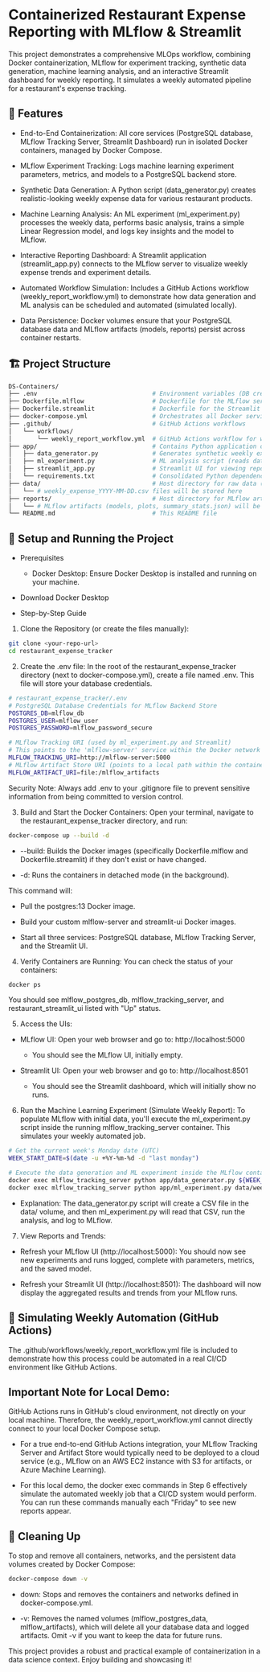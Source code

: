 # Containerized Restaurant Expense Reporting with MLflow & Streamlit

This project demonstrates a comprehensive MLOps workflow, combining Docker containerization, MLflow for experiment tracking, synthetic data generation, machine learning analysis, and an interactive Streamlit dashboard for weekly reporting. It simulates a weekly automated pipeline for a restaurant's expense tracking.

## 🌟 Features

- End-to-End Containerization: All core services (PostgreSQL database, MLflow Tracking Server, Streamlit Dashboard) run in isolated Docker containers, managed by Docker Compose.

- MLflow Experiment Tracking: Logs machine learning experiment parameters, metrics, and models to a PostgreSQL backend store.

- Synthetic Data Generation: A Python script (data_generator.py) creates realistic-looking weekly expense data for various restaurant products.

- Machine Learning Analysis: An ML experiment (ml_experiment.py) processes the weekly data, performs basic analysis, trains a simple Linear Regression model, and logs key insights and the model to MLflow.

- Interactive Reporting Dashboard: A Streamlit application (streamlit_app.py) connects to the MLflow server to visualize weekly expense trends and experiment details.

- Automated Workflow Simulation: Includes a GitHub Actions workflow (weekly_report_workflow.yml) to demonstrate how data generation and ML analysis can be scheduled and automated (simulated locally).

- Data Persistence: Docker volumes ensure that your PostgreSQL database data and MLflow artifacts (models, reports) persist across container restarts.

## 🏗️ Project Structure

```Bash
DS-Containers/
├── .env                                # Environment variables (DB credentials, MLflow URI)
├── Dockerfile.mlflow                   # Dockerfile for the MLflow server container
├── Dockerfile.streamlit                # Dockerfile for the Streamlit UI container
├── docker-compose.yml                  # Orchestrates all Docker services
├── .github/                            # GitHub Actions workflows
│   └── workflows/
│       └── weekly_report_workflow.yml  # GitHub Actions workflow for weekly job
├── app/                                # Contains Python application code
│   ├── data_generator.py               # Generates synthetic weekly expense data
│   ├── ml_experiment.py                # ML analysis script (reads data, logs to MLflow)
│   ├── streamlit_app.py                # Streamlit UI for viewing reports
│   └── requirements.txt                # Consolidated Python dependencies for all app components
├── data/                               # Host directory for raw data (mounted as volume)
│   └── # weekly_expense_YYYY-MM-DD.csv files will be stored here
├── reports/                            # Host directory for MLflow artifacts (mounted as volume)
│   └── # MLflow artifacts (models, plots, summary_stats.json) will be stored here
└── README.md                           # This README file                       # This README file
```

## 🚀 Setup and Running the Project

- Prerequisites

  - Docker Desktop: Ensure Docker Desktop is installed and running on your machine.

- Download Docker Desktop

- Step-by-Step Guide

1. Clone the Repository (or create the files manually):

```bash
git clone <your-repo-url>
cd restaurant_expense_tracker
```

2. Create the .env file:
   In the root of the restaurant_expense_tracker directory (next to docker-compose.yml), create a file named .env. This file will store your database credentials.

```bash
# restaurant_expense_tracker/.env
# PostgreSQL Database Credentials for MLflow Backend Store
POSTGRES_DB=mlflow_db
POSTGRES_USER=mlflow_user
POSTGRES_PASSWORD=mlflow_password_secure

# MLflow Tracking URI (used by ml_experiment.py and Streamlit)
# This points to the 'mlflow-server' service within the Docker network
MLFLOW_TRACKING_URI=http://mlflow-server:5000
# MLflow Artifact Store URI (points to a local path within the container, mapped to a host volume)
MLFLOW_ARTIFACT_URI=file:/mlflow_artifacts
```

Security Note: Always add .env to your .gitignore file to prevent sensitive information from being committed to version control.

3. Build and Start the Docker Containers:
   Open your terminal, navigate to the restaurant_expense_tracker directory, and run:

```bash
docker-compose up --build -d
```

- --build: Builds the Docker images (specifically Dockerfile.mlflow and Dockerfile.streamlit) if they don't exist or have changed.

- -d: Runs the containers in detached mode (in the background).

This command will:

- Pull the postgres:13 Docker image.

- Build your custom mlflow-server and streamlit-ui Docker images.

- Start all three services: PostgreSQL database, MLflow Tracking Server, and the Streamlit UI.

4. Verify Containers are Running:
   You can check the status of your containers:

```bash
docker ps
```

You should see mlflow_postgres_db, mlflow_tracking_server, and restaurant_streamlit_ui listed with "Up" status.

5. Access the UIs:

- MLflow UI: Open your web browser and go to: http://localhost:5000

  - You should see the MLflow UI, initially empty.

- Streamlit UI: Open your web browser and go to: http://localhost:8501

  - You should see the Streamlit dashboard, which will initially show no runs.

6. Run the Machine Learning Experiment (Simulate Weekly Report):
   To populate MLflow with initial data, you'll execute the ml_experiment.py script inside the running mlflow_tracking_server container. This simulates your weekly automated job.

```bash
# Get the current week's Monday date (UTC)
WEEK_START_DATE=$(date -u +%Y-%m-%d -d "last monday")

# Execute the data generation and ML experiment inside the MLflow container
docker exec mlflow_tracking_server python app/data_generator.py ${WEEK_START_DATE}
docker exec mlflow_tracking_server python app/ml_experiment.py data/weekly_expense_${WEEK_START_DATE}.csv
```

- Explanation: The data_generator.py script will create a CSV file in the data/ volume, and then ml_experiment.py will read that CSV, run the analysis, and log to MLflow.

7. View Reports and Trends:

- Refresh your MLflow UI (http://localhost:5000): You should now see new experiments and runs logged, complete with parameters, metrics, and the saved model.

- Refresh your Streamlit UI (http://localhost:8501): The dashboard will now display the aggregated results and trends from your MLflow runs.

## 📅 Simulating Weekly Automation (GitHub Actions)

The .github/workflows/weekly_report_workflow.yml file is included to demonstrate how this process could be automated in a real CI/CD environment like GitHub Actions.

## Important Note for Local Demo:

GitHub Actions runs in GitHub's cloud environment, not directly on your local machine. Therefore, the weekly_report_workflow.yml cannot directly connect to your local Docker Compose setup.

- For a true end-to-end GitHub Actions integration, your MLflow Tracking Server and Artifact Store would typically need to be deployed to a cloud service (e.g., MLflow on an AWS EC2 instance with S3 for artifacts, or Azure Machine Learning).

- For this local demo, the docker exec commands in Step 6 effectively simulate the automated weekly job that a CI/CD system would perform. You can run these commands manually each "Friday" to see new reports appear.

## 🧹 Cleaning Up

To stop and remove all containers, networks, and the persistent data volumes created by Docker Compose:

```bash
docker-compose down -v
```

- down: Stops and removes the containers and networks defined in docker-compose.yml.

- -v: Removes the named volumes (mlflow_postgres_data, mlflow_artifacts), which will delete all your database data and logged artifacts. Omit -v if you want to keep the data for future runs.

This project provides a robust and practical example of containerization in a data science context. Enjoy building and showcasing it!
